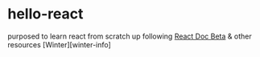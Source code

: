 # hello-react
purposed to learn react from scratch up following [React Doc Beta][react-beta-site] & other resources 
[Winter][winter-info]

[react-beta-site]: https://beta.reactjs.org/
